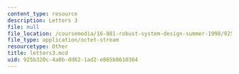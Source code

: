 ```yaml
---
content_type: resource
description: Letters 3
file: null
file_location: /coursemedia/16-881-robust-system-design-summer-1998/925b320c4a0bdd621ad2e865b0610364_letters3.mcd
file_type: application/octet-stream
resourcetype: Other
title: letters3.mcd
uid: 925b320c-4a0b-dd62-1ad2-e865b0610364
---
```

